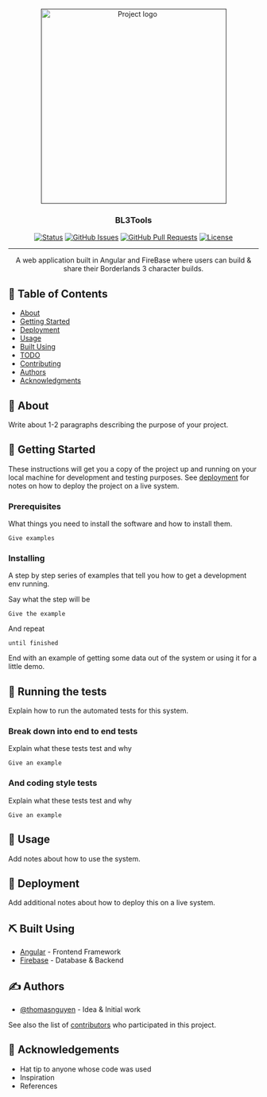 <p align="center">
  <a href="" rel="noopener">
 <img width=373px height=392px src="https://raw.githubusercontent.com/thomasnguyen/BLTrees/master/readmePreview.png" alt="Project logo"></a>
</p>

<h3 align="center">BL3Tools</h3>

<div align="center">

  [![Status](https://img.shields.io/badge/status-active-success.svg)]() 
  [![GitHub Issues](https://img.shields.io/github/issues/thomasnguyen/BLTrees.svg)](https://github.com/thomasnguyen/BLTrees/issues)
  [![GitHub Pull Requests](https://img.shields.io/github/issues-pr/thomasnguyen/BLTrees.svg)](https://github.com/thomasnguyen/BLTrees/pulls)
  [![License](https://img.shields.io/badge/license-MIT-blue.svg)](/LICENSE)

</div>

---

<p align="center"> 
  A web application built in Angular and FireBase where users can build & share their Borderlands 3 character builds.
    <br> 
</p>

## 📝 Table of Contents
- [About](#about)
- [Getting Started](#getting_started)
- [Deployment](#deployment)
- [Usage](#usage)
- [Built Using](#built_using)
- [TODO](../TODO.md)
- [Contributing](../CONTRIBUTING.md)
- [Authors](#authors)
- [Acknowledgments](#acknowledgement)

## 🧐 About <a name = "about"></a>
Write about 1-2 paragraphs describing the purpose of your project.

## 🏁 Getting Started <a name = "getting_started"></a>
These instructions will get you a copy of the project up and running on your local machine for development and testing purposes. See [deployment](#deployment) for notes on how to deploy the project on a live system.

### Prerequisites
What things you need to install the software and how to install them.

```
Give examples
```

### Installing
A step by step series of examples that tell you how to get a development env running.

Say what the step will be

```
Give the example
```

And repeat

```
until finished
```

End with an example of getting some data out of the system or using it for a little demo.

## 🔧 Running the tests <a name = "tests"></a>
Explain how to run the automated tests for this system.

### Break down into end to end tests
Explain what these tests test and why

```
Give an example
```

### And coding style tests
Explain what these tests test and why

```
Give an example
```

## 🎈 Usage <a name="usage"></a>
Add notes about how to use the system.

## 🚀 Deployment <a name = "deployment"></a>
Add additional notes about how to deploy this on a live system.

## ⛏️ Built Using <a name = "built_using"></a>
- [Angular](https://angular.io/) - Frontend Framework
- [Firebase](https://firebase.google.com/) - Database & Backend

## ✍️ Authors <a name = "authors"></a>
- [@thomasnguyen](https://github.com/thomasnguyen) - Idea & Initial work

See also the list of [contributors](https://github.com/thomasnguyen/BLTrees/contributors) who participated in this project.

## 🎉 Acknowledgements <a name = "acknowledgement"></a>
- Hat tip to anyone whose code was used
- Inspiration
- References
